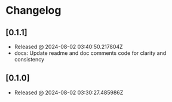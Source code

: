 # Changelog

## [0.1.1]

- Released @ 2024-08-02 03:40:50.217804Z
- docs: Update readme and doc comments code for clarity and consistency

## [0.1.0]

- Released @ 2024-08-02 03:30:27.485986Z

